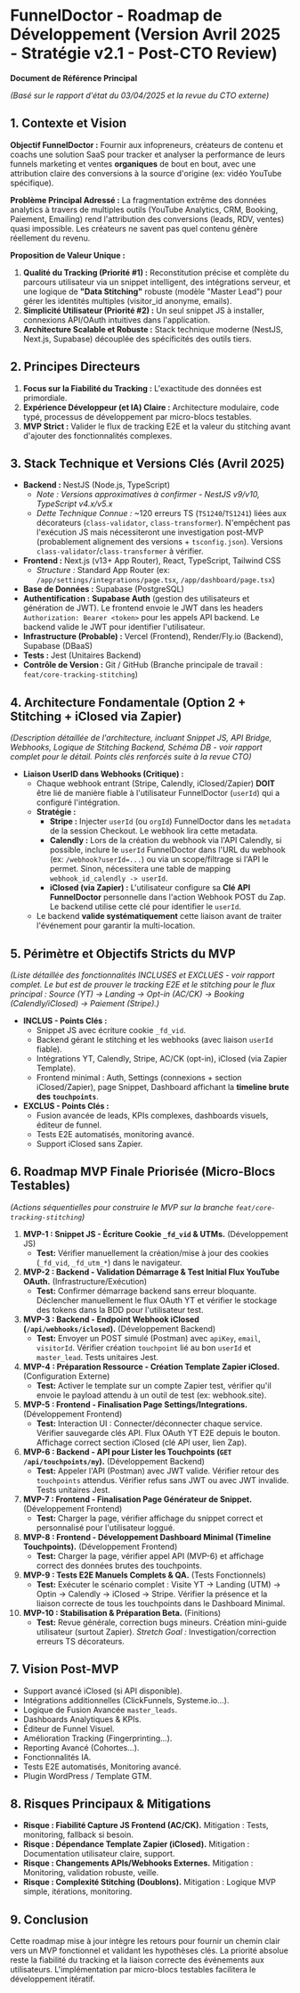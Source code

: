 # FunnelDoctor - Roadmap de Développement (Version Avril 2025 - Stratégie v2.1 - Post-CTO Review)

**Document de Référence Principal**

*(Basé sur le rapport d'état du 03/04/2025 et la revue du CTO externe)*

## 1. Contexte et Vision

**Objectif FunnelDoctor :** Fournir aux infopreneurs, créateurs de contenu et coachs une solution SaaS pour tracker et analyser la performance de leurs funnels marketing et ventes **organiques** de bout en bout, avec une attribution claire des conversions à la source d'origine (ex: vidéo YouTube spécifique).

**Problème Principal Adressé :** La fragmentation extrême des données analytics à travers de multiples outils (YouTube Analytics, CRM, Booking, Paiement, Emailing) rend l'attribution des conversions (leads, RDV, ventes) quasi impossible. Les créateurs ne savent pas quel contenu génère réellement du revenu.

**Proposition de Valeur Unique :**
1.  **Qualité du Tracking (Priorité #1) :** Reconstitution précise et complète du parcours utilisateur via un snippet intelligent, des intégrations serveur, et une logique de **"Data Stitching"** robuste (modèle "Master Lead") pour gérer les identités multiples (visitor_id anonyme, emails).
2.  **Simplicité Utilisateur (Priorité #2) :** Un seul snippet JS à installer, connexions API/OAuth intuitives dans l'application.
3.  **Architecture Scalable et Robuste :** Stack technique moderne (NestJS, Next.js, Supabase) découplée des spécificités des outils tiers.

## 2. Principes Directeurs

1.  **Focus sur la Fiabilité du Tracking :** L'exactitude des données est primordiale.
2.  **Expérience Développeur (et IA) Claire :** Architecture modulaire, code typé, processus de développement par micro-blocs testables.
3.  **MVP Strict :** Valider le flux de tracking E2E et la valeur du stitching avant d'ajouter des fonctionnalités complexes.

## 3. Stack Technique et Versions Clés (Avril 2025)

*   **Backend :** NestJS (Node.js, TypeScript)
    *   *Note : Versions approximatives à confirmer - NestJS v9/v10, TypeScript v4.x/v5.x*
    *   *Dette Technique Connue :* ~120 erreurs TS (`TS1240`/`TS1241`) liées aux décorateurs (`class-validator`, `class-transformer`). N'empêchent pas l'exécution JS mais nécessiteront une investigation post-MVP (probablement alignement des versions + `tsconfig.json`). Versions `class-validator`/`class-transformer` à vérifier.
*   **Frontend :** Next.js (v13+ App Router), React, TypeScript, Tailwind CSS
    *   *Structure :* Standard App Router (ex: `/app/settings/integrations/page.tsx`, `/app/dashboard/page.tsx`)
*   **Base de Données :** Supabase (PostgreSQL)
*   **Authentification :** **Supabase Auth** (gestion des utilisateurs et génération de JWT). Le frontend envoie le JWT dans les headers `Authorization: Bearer <token>` pour les appels API backend. Le backend valide le JWT pour identifier l'utilisateur.
*   **Infrastructure (Probable) :** Vercel (Frontend), Render/Fly.io (Backend), Supabase (DBaaS)
*   **Tests :** Jest (Unitaires Backend)
*   **Contrôle de Version :** Git / GitHub (Branche principale de travail : `feat/core-tracking-stitching`)

## 4. Architecture Fondamentale (Option 2 + Stitching + iClosed via Zapier)

*(Description détaillée de l'architecture, incluant Snippet JS, API Bridge, Webhooks, Logique de Stitching Backend, Schéma DB - voir rapport complet pour le détail. Points clés renforcés suite à la revue CTO)*

*   **Liaison UserID dans Webhooks (Critique) :**
    *   Chaque webhook entrant (Stripe, Calendly, iClosed/Zapier) **DOIT** être lié de manière fiable à l'utilisateur FunnelDoctor (`userId`) qui a configuré l'intégration.
    *   **Stratégie :**
        *   **Stripe :** Injecter `userId` (ou `orgId`) FunnelDoctor dans les `metadata` de la session Checkout. Le webhook lira cette metadata.
        *   **Calendly :** Lors de la création du webhook via l'API Calendly, si possible, inclure le `userId` FunnelDoctor dans l'URL du webhook (ex: `/webhook?userId=...`) ou via un scope/filtrage si l'API le permet. Sinon, nécessitera une table de mapping `webhook_id_calendly -> userId`.
        *   **iClosed (via Zapier) :** L'utilisateur configure sa **Clé API FunnelDoctor** personnelle dans l'action Webhook POST du Zap. Le backend utilise cette clé pour identifier le `userId`.
    *   Le backend **valide systématiquement** cette liaison avant de traiter l'événement pour garantir la multi-location.

## 5. Périmètre et Objectifs Stricts du MVP

*(Liste détaillée des fonctionnalités INCLUSES et EXCLUES - voir rapport complet. Le but est de prouver le tracking E2E et le stitching pour le flux principal : Source (YT) -> Landing -> Opt-in (AC/CK) -> Booking (Calendly/iClosed) -> Paiement (Stripe).)*

*   **INCLUS - Points Clés :**
    *   Snippet JS avec écriture cookie `_fd_vid`.
    *   Backend gérant le stitching et les webhooks (avec liaison `userId` fiable).
    *   Intégrations YT, Calendly, Stripe, AC/CK (opt-in), iClosed (via Zapier Template).
    *   Frontend minimal : Auth, Settings (connexions + section iClosed/Zapier), page Snippet, Dashboard affichant la **timeline brute des `touchpoints`**.
*   **EXCLUS - Points Clés :**
    *   Fusion avancée de leads, KPIs complexes, dashboards visuels, éditeur de funnel.
    *   Tests E2E automatisés, monitoring avancé.
    *   Support iClosed sans Zapier.

## 6. Roadmap MVP Finale Priorisée (Micro-Blocs Testables)

*(Actions séquentielles pour construire le MVP sur la branche `feat/core-tracking-stitching`)*

1.  **MVP-1 : Snippet JS - Écriture Cookie `_fd_vid` & UTMs.** (Développement JS)
    *   **Test:** Vérifier manuellement la création/mise à jour des cookies (`_fd_vid`, `_fd_utm_*`) dans le navigateur.
2.  **MVP-2 : Backend - Validation Démarrage & Test Initial Flux YouTube OAuth.** (Infrastructure/Exécution)
    *   **Test:** Confirmer démarrage backend sans erreur bloquante. Déclencher manuellement le flux OAuth YT et vérifier le stockage des tokens dans la BDD pour l'utilisateur test.
3.  **MVP-3 : Backend - Endpoint Webhook iClosed (`/api/webhooks/iclosed`).** (Développement Backend)
    *   **Test:** Envoyer un POST simulé (Postman) avec `apiKey`, `email`, `visitorId`. Vérifier création `touchpoint` lié au bon `userId` et `master_lead`. Tests unitaires Jest.
4.  **MVP-4 : Préparation Ressource - Création Template Zapier iClosed.** (Configuration Externe)
    *   **Test:** Activer le template sur un compte Zapier test, vérifier qu'il envoie le payload attendu à un outil de test (ex: webhook.site).
5.  **MVP-5 : Frontend - Finalisation Page Settings/Integrations.** (Développement Frontend)
    *   **Test:** Interaction UI : Connecter/déconnecter chaque service. Vérifier sauvegarde clés API. Flux OAuth YT E2E depuis le bouton. Affichage correct section iClosed (clé API user, lien Zap).
6.  **MVP-6 : Backend - API pour Lister les Touchpoints (`GET /api/touchpoints/my`).** (Développement Backend)
    *   **Test:** Appeler l'API (Postman) avec JWT valide. Vérifier retour des `touchpoints` attendus. Vérifier refus sans JWT ou avec JWT invalide. Tests unitaires Jest.
7.  **MVP-7 : Frontend - Finalisation Page Générateur de Snippet.** (Développement Frontend)
    *   **Test:** Charger la page, vérifier affichage du snippet correct et personnalisé pour l'utilisateur loggué.
8.  **MVP-8 : Frontend - Développement Dashboard Minimal (Timeline Touchpoints).** (Développement Frontend)
    *   **Test:** Charger la page, vérifier appel API (MVP-6) et affichage correct des données brutes des touchpoints.
9.  **MVP-9 : Tests E2E Manuels Complets & QA.** (Tests Fonctionnels)
    *   **Test:** Exécuter le scénario complet : Visite YT -> Landing (UTM) -> Optin -> Calendly -> iClosed -> Stripe. Vérifier la présence et la liaison correcte de tous les touchpoints dans le Dashboard Minimal.
10. **MVP-10 : Stabilisation & Préparation Beta.** (Finitions)
    *   **Test:** Revue générale, correction bugs mineurs. Création mini-guide utilisateur (surtout Zapier). *Stretch Goal :* Investigation/correction erreurs TS décorateurs.

## 7. Vision Post-MVP

*   Support avancé iClosed (si API disponible).
*   Intégrations additionnelles (ClickFunnels, Systeme.io...).
*   Logique de Fusion Avancée `master_leads`.
*   Dashboards Analytiques & KPIs.
*   Éditeur de Funnel Visuel.
*   Amélioration Tracking (Fingerprinting...).
*   Reporting Avancé (Cohortes...).
*   Fonctionnalités IA.
*   Tests E2E automatisés, Monitoring avancé.
*   Plugin WordPress / Template GTM.

## 8. Risques Principaux & Mitigations

*   **Risque : Fiabilité Capture JS Frontend (AC/CK).** Mitigation : Tests, monitoring, fallback si besoin.
*   **Risque : Dépendance Template Zapier (iClosed).** Mitigation : Documentation utilisateur claire, support.
*   **Risque : Changements APIs/Webhooks Externes.** Mitigation : Monitoring, validation robuste, veille.
*   **Risque : Complexité Stitching (Doublons).** Mitigation : Logique MVP simple, itérations, monitoring.

## 9. Conclusion

Cette roadmap mise à jour intègre les retours pour fournir un chemin clair vers un MVP fonctionnel et validant les hypothèses clés. La priorité absolue reste la fiabilité du tracking et la liaison correcte des événements aux utilisateurs. L'implémentation par micro-blocs testables facilitera le développement itératif.